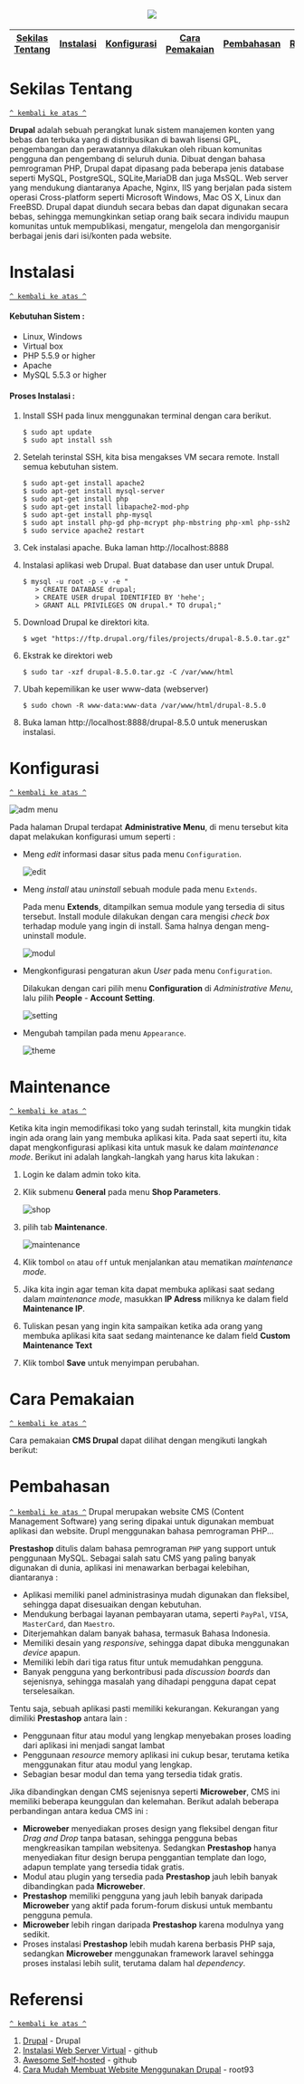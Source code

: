 <h1 align="center"><img src="https://www.seeklogo.net/wp-content/uploads/2011/05/drupal-logo-vector.png"></h1>

[Sekilas Tentang](#sekilas-tentang) | [Instalasi](#instalasi) | [Konfigurasi](#konfigurasi) | [Cara Pemakaian](#cara-pemakaian) | [Pembahasan](#pembahasan) | [Referensi](#referensi)
:---:|:---:|:---:|:---:|:---:|:---:


# Sekilas Tentang
[`^ kembali ke atas ^`](#)

**Drupal** adalah sebuah perangkat lunak sistem manajemen konten yang bebas dan terbuka yang di distribusikan di bawah lisensi GPL, pengembangan dan perawatannya dilakukan oleh ribuan komunitas pengguna dan pengembang di seluruh dunia. Dibuat dengan bahasa pemrograman PHP, Drupal dapat dipasang pada beberapa jenis database seperti MySQL, PostgreSQL, SQLite,MariaDB dan juga MsSQL. Web server yang mendukung diantaranya Apache, Nginx, IIS yang berjalan pada sistem operasi Cross-platform seperti Microsoft Windows, Mac OS X, Linux dan FreeBSD. Drupal dapat diunduh secara bebas dan dapat digunakan secara bebas, sehingga memungkinkan setiap orang baik secara individu maupun komunitas untuk mempublikasi, mengatur, mengelola dan mengorganisir berbagai jenis dari isi/konten pada website. 



# Instalasi
[`^ kembali ke atas ^`](#)

#### Kebutuhan Sistem :
- Linux, Windows
- Virtual box
- PHP 5.5.9 or higher
- Apache
- MySQL 5.5.3 or higher

#### Proses Instalasi :
1. Install SSH pada linux menggunakan terminal dengan cara berikut.
    ```
    $ sudo apt update
    $ sudo apt install ssh
    ```

2. Setelah terinstal SSH, kita bisa mengakses VM secara remote. Install semua kebutuhan sistem.
    ```
    $ sudo apt-get install apache2
    $ sudo apt-get install mysql-server
    $ sudo apt-get install php
    $ sudo apt-get install libapache2-mod-php
    $ sudo apt-get install php-mysql
    $ sudo apt install php-gd php-mcrypt php-mbstring php-xml php-ssh2
    $ sudo service apache2 restart
    ```

3. Cek instalasi apache. Buka laman http://localhost:8888

4. Instalasi aplikasi web Drupal. Buat database dan user untuk Drupal.
    ```
    $ mysql -u root -p -v -e "
       > CREATE DATABASE drupal;
       > CREATE USER drupal IDENTIFIED BY 'hehe';
       > GRANT ALL PRIVILEGES ON drupal.* TO drupal;"
    ```

5. Download Drupal ke direktori kita.
    ```
    $ wget "https://ftp.drupal.org/files/projects/drupal-8.5.0.tar.gz"
    ```

6. Ekstrak ke direktori web
    ```
    $ sudo tar -xzf drupal-8.5.0.tar.gz -C /var/www/html
    ```

7. Ubah kepemilikan ke user www-data (webserver)
    ```
    $ sudo chown -R www-data:www-data /var/www/html/drupal-8.5.0

8. Buka laman http://localhost:8888/drupal-8.5.0 untuk meneruskan instalasi.



# Konfigurasi
[`^ kembali ke atas ^`](#)

![adm menu](https://cdn-images-1.medium.com/max/880/1*aQY10wBwqRk-z8fD7Mx0Yg.png)

Pada halaman Drupal terdapat **Administrative Menu**, di menu tersebut kita dapat melakukan konfigurasi umum seperti : 

- Meng *edit* informasi dasar situs pada menu `Configuration`.

    ![edit](https://raw.githubusercontent.com/purnamasftr/KOMDAT-JARKOM-DRUPAL/master/10.png)

- Meng *install* atau *uninstall* sebuah module pada menu `Extends`.

    Pada menu **Extends**, ditampilkan semua module yang tersedia di situs tersebut. Install module dilakukan dengan cara mengisi *check box* terhadap module yang ingin di install. Sama halnya dengan meng-uninstall module.
    
    ![modul](https://raw.githubusercontent.com/purnamasftr/KOMDAT-JARKOM-DRUPAL/master/9.PNG)

- Mengkonfigurasi pengaturan akun *User* pada menu `Configuration`.
    
    Dilakukan dengan cari pilih menu **Configuration** di *Administrative Menu*, lalu pilih **People** - **Account Setting**.

    ![setting](https://raw.githubusercontent.com/purnamasftr/KOMDAT-JARKOM-DRUPAL/master/21.png)

- Mengubah tampilan pada menu `Appearance`.
    
    ![theme](https://raw.githubusercontent.com/purnamasftr/KOMDAT-JARKOM-DRUPAL/master/8.png)
    
    
# Maintenance
[`^ kembali ke atas ^`](#)

Ketika kita ingin memodifikasi toko yang sudah terinstall, kita mungkin tidak ingin ada orang lain yang membuka aplikasi kita. Pada saat seperti itu, kita dapat mengkonfigurasi aplikasi kita untuk masuk ke dalam *maintenance mode*. Berikut ini adalah langkah-langkah yang harus kita lakukan :
1. Login ke dalam admin toko kita.
2. Klik submenu **General** pada menu **Shop Parameters**.

    ![shop](https://2.bp.blogspot.com/-jD8tqsXFEZU/WNgF9oM9htI/AAAAAAAAGkE/y5imPsRHlC8WE4FWW_4Ypt7B5qldQwGOACLcB/s1600/Screenshot_4.jpg)

3. pilih tab **Maintenance**.

    ![maintenance](https://2.bp.blogspot.com/-nP-fEgmv0Nk/WNgF9liISII/AAAAAAAAGkM/79LNJAoksb0J5dhVSqpo2Q4mZf3G4z-YwCLcB/s1600/Screenshot_5.jpg)

4. Klik tombol `on` atau `off` untuk menjalankan atau mematikan *maintenance mode*.
5. Jika kita ingin agar teman kita dapat membuka aplikasi saat sedang dalam *maintenance mode*, masukkan **IP Adress** miliknya ke dalam field **Maintenance IP**.
6. Tuliskan pesan yang ingin kita sampaikan ketika ada orang yang membuka aplikasi kita saat sedang maintenance ke dalam field **Custom Maintenance Text**
7. Klik tombol **Save** untuk menyimpan perubahan.


# Cara Pemakaian
[`^ kembali ke atas ^`](#)

Cara pemakaian **CMS Drupal** dapat dilihat dengan mengikuti langkah berikut:




# Pembahasan
[`^ kembali ke atas ^`](#)
Drupal merupakan website CMS (Content Management Software) yang sering dipakai untuk digunakan membuat aplikasi dan website. Drupl menggunakan bahasa pemrograman PHP...

**Prestashop** ditulis dalam bahasa pemrograman `PHP` yang support untuk penggunaan MySQL. Sebagai salah satu CMS yang paling banyak digunakan di dunia, aplikasi ini menawarkan berbagai kelebihan, diantaranya :
- Aplikasi memiliki panel administrasinya mudah digunakan dan fleksibel, sehingga dapat disesuaikan dengan kebutuhan.
- Mendukung berbagai layanan pembayaran utama, seperti `PayPal`, `VISA`, `MasterCard`, dan `Maestro`.
- Diterjemahkan dalam banyak bahasa, termasuk Bahasa Indonesia.
- Memiliki desain yang *responsive*, sehingga dapat dibuka menggunakan *device* apapun.
- Memiliki lebih dari tiga ratus fitur untuk memudahkan pengguna.
- Banyak pengguna yang berkontribusi pada *discussion boards* dan sejenisnya, sehingga masalah yang dihadapi pengguna dapat cepat terselesaikan.

Tentu saja, sebuah aplikasi pasti memiliki kekurangan. Kekurangan yang dimiliki **Prestashop** antara lain :
- Penggunaan fitur atau modul yang lengkap menyebakan proses loading dari aplikasi ini menjadi sangat lambat
- Penggunaan *resource* memory aplikasi ini cukup besar, terutama ketika menggunakan fitur atau modul yang lengkap.
- Sebagian besar modul dan tema yang tersedia tidak gratis.

Jika dibandingkan dengan CMS sejenisnya seperti **Microweber**, CMS ini memiliki beberapa keunggulan dan kelemahan. Berikut adalah beberapa perbandingan antara kedua CMS ini :
- **Microweber** menyediakan proses design yang fleksibel dengan fitur *Drag and Drop* tanpa batasan, sehingga pengguna bebas mengkreasikan tampilan websitenya. Sedangkan **Prestashop** hanya menyediakan fitur design berupa penggantian template dan logo, adapun template yang tersedia tidak gratis.
- Modul atau plugin yang tersedia pada **Prestashop** jauh lebih banyak dibandingkan pada **Microweber**.
- **Prestashop** memiliki pengguna yang jauh lebih banyak daripada **Microweber** yang aktif pada forum-forum diskusi untuk membantu pengguna pemula.
- **Microweber** lebih ringan daripada **Prestashop** karena modulnya yang sedikit.
- Proses instalasi **Prestashop** lebih mudah karena berbasis PHP saja, sedangkan **Microweber** menggunakan framework laravel sehingga proses instalasi lebih sulit, terutama dalam hal *dependency*.



# Referensi
[`^ kembali ke atas ^`](#)

1. [Drupal](https://www.drupal.org/) - Drupal
2. [Instalasi Web Server Virtual](https://github.com/auriza/komdat-lab/blob/master/p01.md) - github
3. [Awesome Self-hosted](https://github.com/Kickball/awesome-selfhosted) - github
4. [Cara Mudah Membuat Website Menggunakan Drupal](https://www.root93.co.id/2015/11/cara-mudah-membuat-website-menggunakan-drupal.html) - root93
